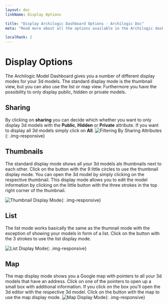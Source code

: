 ```yaml
---
layout: doc
linkName: Display Options

title: "Display Archilogic Dashboard Options - Archilogic Doc"
meta: "Read more about all the options available in the Archilogic dashboard when you view or edit your 3D models online."

localRank: 2
---
```


# Display Options

The Archilogic Model Dashboard gives you a number of different display modes for your 3d models. The standard display mode is the thumbnail view, but you can also use the list or map view. Furthermore you have the possibility to only display public, hidden or private models.

## Sharing

By clicking on **sharing** you can decide which whether you want to only display 3d models with the **Public**, **Hidden** or **Private** attribute.
If you want to display all 3d models simply click on **All**.
![Filtering By Sharing Attributes]({{site.baseurl}}/assets/images/Platform-Dashboard-Display-Sharing.jpg){: .img-responsive}

## Thumbnails

The standard display mode shows all your 3d models als thumbnails next to each other. Click on the button with the 9 little circles to use the thumbnail display mode.
You can open the 3d model by simply clicking on the respective thumbnail.
This display mode allows you to edit the model information by clicking on the little button with the three strokes in the top right corner of the thumbnail.

![Thumbnail Display Mode]({{site.baseurl}}/assets/images/Platform-Dashboard-Display-Thumbnails.jpg){: .img-responsive}

## List

The list mode works basically the same as the thumnail mode with the exception of showing your models in form of a list. Click on the button with the 3 strokes to use the list display mode.

![List Display Mode]({{site.baseurl}}/assets/images/Platform-Dashboard-Display-List.jpg){: .img-responsive}

## Map

The map display mode shows you a Google map with pointers to all your 3d models that have an address. Click on one of the pointers to open up a small box with additional information. If you click on the box you'll open the 3d editor with the respective 3d model.
Click on the button with the map to use the map display mode.
![Map Display Mode]({{site.baseurl}}/assets/images/Platform-Dashboard-Display-Map.jpg){: .img-responsive}
